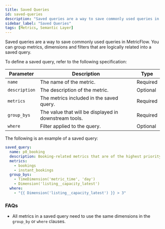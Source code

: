 ```yaml
---
title: Saved Queries
id: saved-queries
description: "Saved queries are a way to save commonly used queries in MetricFlow. They can be used to save time and avoid writing the same query over and over again."
sidebar_label: "Saved Queries"
tags: [Metrics, Semantic Layer]
---
```


Saved queries are a way to save commonly used queries in MetricFlow. You can group metrics, dimensions and filters that are logically related into a saved query. 

To define a saved query, refer to the following specification:

 Parameter | Description | Type |
| --------- | ----------- | ---- |
| `name` | The name of the metric. | Required |
| `description` | The description of the metric. | Optional |
| `metrics` | The metrics included in the saved query. | Required |
| `group_bys` | The value that will be displayed in downstream tools. | Required |
| `where` | Filter applied to the query. | Optional |

The following is an example of a saved query:

```yaml
saved_query:
  name: p0_booking
  description: Booking-related metrics that are of the highest priority.
  metrics:
    - bookings
    - instant_bookings
  group_bys:
    - TimeDimension('metric_time', 'day')
    - Dimension('listing__capacity_latest')
  where:
    - "{{ Dimension('listing__capacity_latest') }} > 3"
```

### FAQs 
* All metrics in a saved query need to use the same dimensions in the `group_by` or `where` clauses.
